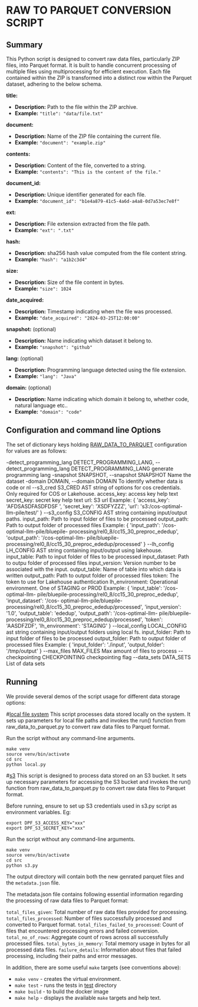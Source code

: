 # RAW TO PARQUET CONVERSION SCRIPT 

## Summary 
This Python script is designed to convert raw data files, particularly ZIP files, into Parquet format. It is built to handle concurrent processing of multiple files using multiprocessing for efficient execution.
Each file contained within the ZIP is transformed into a distinct row within the Parquet dataset, adhering to the below schema.

**title:**

- **Description:** Path to the file within the ZIP archive.
- **Example:** `"title": "data/file.txt"`

**document:**

- **Description:** Name of the ZIP file containing the current file.
- **Example:** `"document": "example.zip"`

**contents:**

- **Description:** Content of the file, converted to a string.
- **Example:** `"contents": "This is the content of the file."`

**document_id:**

- **Description:** Unique identifier generated for each file.
- **Example:** `"document_id": "b1e4a879-41c5-4a6d-a4a8-0d7a53ec7e8f"`

**ext:**

- **Description:** File extension extracted from the file path.
- **Example:** `"ext": ".txt"`

**hash:**

- **Description:** sha256 hash value computed from the file content string.
- **Example:** `"hash": "a1b2c3d4"`

**size:**

- **Description:** Size of the file content in bytes.
- **Example:** `"size": 1024`

**date_acquired:**

- **Description:** Timestamp indicating when the file was processed.
- **Example:** `"date_acquired": "2024-03-25T12:00:00"`

**snapshot:** (optional)

- **Description:** Name indicating which dataset it belong to.
- **Example:** `"snapshot": "github"`

**lang:** (optional)

- **Description:** Programming language detected using the file extension.
- **Example:** `"lang": "Java"`

**domain:** (optional)

- **Description:** Name indicating which domain it belong to, whether code, natural language etc..
- **Example:** `"domain": "code"`



## Configuration and command line Options

The set of dictionary keys holding [RAW_DATA_TO_PARQUET](src/raw_data_to_parquet.py) 
configuration for values are as follows:

-detect_programming_lang DETECT_PROGRAMMING_LANG, --detect_programming_lang DETECT_PROGRAMMING_LANG
                        generate programming lang
  -snapshot SNAPSHOT, --snapshot SNAPSHOT
                        Name the dataset
  -domain DOMAIN, --domain DOMAIN
                        To identify whether data is code or nl
  --s3_cred S3_CRED     AST string of options for cos credentials. Only required for COS or Lakehouse.
                        access_key: access key help text secret_key: secret key help text url: S3 url Example:
                        { 'access_key': 'AFDSASDFASDFDSF ', 'secret_key': 'XSDFYZZZ', 'url': 's3:/cos-optimal-
                        llm-pile/test/' }
  --s3_config S3_CONFIG
                        AST string containing input/output paths. input_path: Path to input folder of files to
                        be processed output_path: Path to output folder of processed files Example: {
                        'input_path': '/cos-optimal-llm-pile/bluepile-
                        processing/rel0_8/cc15_30_preproc_ededup', 'output_path': '/cos-optimal-llm-
                        pile/bluepile-processing/rel0_8/cc15_30_preproc_ededup/processed' }
  --lh_config LH_CONFIG
                        AST string containing input/output using lakehouse. input_table: Path to input folder
                        of files to be processed input_dataset: Path to outpu folder of processed files
                        input_version: Version number to be associated with the input. output_table: Name of
                        table into which data is written output_path: Path to output folder of processed files
                        token: The token to use for Lakehouse authentication lh_environment: Operational
                        environment. One of STAGING or PROD Example: { 'input_table': '/cos-optimal-llm-
                        pile/bluepile-processing/rel0_8/cc15_30_preproc_ededup', 'input_dataset': '/cos-
                        optimal-llm-pile/bluepile-processing/rel0_8/cc15_30_preproc_ededup/processed',
                        'input_version': '1.0', 'output_table': 'ededup', 'output_path': '/cos-optimal-llm-
                        pile/bluepile-processing/rel0_8/cc15_30_preproc_ededup/processed', 'token': 'AASDFZDF',
                        'lh_environment': 'STAGING' }
  --local_config LOCAL_CONFIG
                        ast string containing input/output folders using local fs. input_folder: Path to input
                        folder of files to be processed output_folder: Path to output folder of processed files
                        Example: { 'input_folder': './input', 'output_folder': '/tmp/output' }
  --max_files MAX_FILES
                        Max amount of files to process
  --checkpointing CHECKPOINTING
                        checkpointing flag
  --data_sets DATA_SETS
                        List of data sets

## Running

We provide several demos of the script usage for different data storage options: 


#[local file system](src/local.py)
This script processes data stored locally on the system. It sets up parameters for local file paths and invokes the run() function from raw_data_to_parquet.py to convert raw data files to Parquet format.

Run the script without any command-line arguments.

```
make venv
source venv/bin/activate
cd src
python local.py
```



#[s3](src/s3.py) 
This script is designed to process data stored on an S3 bucket. It sets up necessary parameters for accessing the S3 bucket and invokes the run() function from raw_data_to_parquet.py to convert raw data files to Parquet format.

Before running, ensure to set up S3 credentials used in s3.py script as environment variables. 
Eg:
```
export DPF_S3_ACCESS_KEY="xxx"
export DPF_S3_SECRET_KEY="xxx"
```

Run the script without any command-line arguments.

```
make venv
source venv/bin/activate
cd src
python s3.py
```

The output directory will contain both the new
genrated parquet files  and the `metadata.json` file.

The metadata.json file contains following essential information regarding the processing of raw data files to Parquet format:

`total_files_given`: Total number of raw data files provided for processing.
`total_files_processed`: Number of files successfully processed and converted to Parquet format.
`total_files_failed_to_processed`: Count of files that encountered processing errors and failed conversion.
`total_no_of_rows`: Aggregate count of rows across all successfully processed files.
`total_bytes_in_memory`: Total memory usage in bytes for all processed data files.
`failure_details`: Information about files that failed processing, including their paths and error messages.



In addition, there are some useful `make` targets (see conventions above):
* `make venv` - creates the virtual environment.
* `make test` - runs the tests in [test](test) directory
* `make build` - to build the docker image
* `make help` - displays the available `make` targets and help text.





